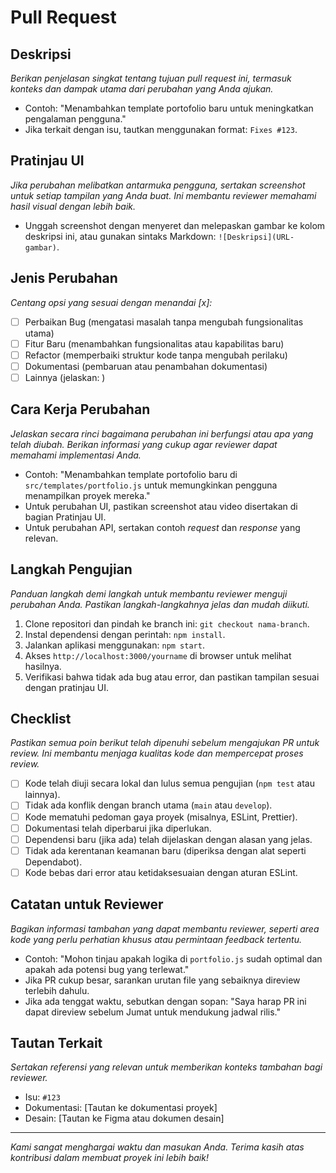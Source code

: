 # Pull Request

## Deskripsi

_Berikan penjelasan singkat tentang tujuan pull request ini, termasuk konteks dan dampak utama dari perubahan yang Anda ajukan._

-   Contoh: "Menambahkan template portofolio baru untuk meningkatkan pengalaman pengguna."
-   Jika terkait dengan isu, tautkan menggunakan format: `Fixes #123`.

## Pratinjau UI

_Jika perubahan melibatkan antarmuka pengguna, sertakan screenshot untuk setiap tampilan yang Anda buat. Ini membantu reviewer memahami hasil visual dengan lebih baik._

-   Unggah screenshot dengan menyeret dan melepaskan gambar ke kolom deskripsi ini, atau gunakan sintaks Markdown: `![Deskripsi](URL-gambar)`.

## Jenis Perubahan

_Centang opsi yang sesuai dengan menandai [x]:_

-   [ ] Perbaikan Bug (mengatasi masalah tanpa mengubah fungsionalitas utama)
-   [ ] Fitur Baru (menambahkan fungsionalitas atau kapabilitas baru)
-   [ ] Refactor (memperbaiki struktur kode tanpa mengubah perilaku)
-   [ ] Dokumentasi (pembaruan atau penambahan dokumentasi)
-   [ ] Lainnya (jelaskan: )

## Cara Kerja Perubahan

_Jelaskan secara rinci bagaimana perubahan ini berfungsi atau apa yang telah diubah. Berikan informasi yang cukup agar reviewer dapat memahami implementasi Anda._

-   Contoh: "Menambahkan template portofolio baru di `src/templates/portfolio.js` untuk memungkinkan pengguna menampilkan proyek mereka."
-   Untuk perubahan UI, pastikan screenshot atau video disertakan di bagian Pratinjau UI.
-   Untuk perubahan API, sertakan contoh _request_ dan _response_ yang relevan.

## Langkah Pengujian

_Panduan langkah demi langkah untuk membantu reviewer menguji perubahan Anda. Pastikan langkah-langkahnya jelas dan mudah diikuti._

1. Clone repositori dan pindah ke branch ini: `git checkout nama-branch`.
2. Instal dependensi dengan perintah: `npm install`.
3. Jalankan aplikasi menggunakan: `npm start`.
4. Akses `http://localhost:3000/yourname` di browser untuk melihat hasilnya.
5. Verifikasi bahwa tidak ada bug atau error, dan pastikan tampilan sesuai dengan pratinjau UI.

## Checklist

_Pastikan semua poin berikut telah dipenuhi sebelum mengajukan PR untuk review. Ini membantu menjaga kualitas kode dan mempercepat proses review._

-   [ ] Kode telah diuji secara lokal dan lulus semua pengujian (`npm test` atau lainnya).
-   [ ] Tidak ada konflik dengan branch utama (`main` atau `develop`).
-   [ ] Kode mematuhi pedoman gaya proyek (misalnya, ESLint, Prettier).
-   [ ] Dokumentasi telah diperbarui jika diperlukan.
-   [ ] Dependensi baru (jika ada) telah dijelaskan dengan alasan yang jelas.
-   [ ] Tidak ada kerentanan keamanan baru (diperiksa dengan alat seperti Dependabot).
-   [ ] Kode bebas dari error atau ketidaksesuaian dengan aturan ESLint.

## Catatan untuk Reviewer

_Bagikan informasi tambahan yang dapat membantu reviewer, seperti area kode yang perlu perhatian khusus atau permintaan feedback tertentu._

-   Contoh: "Mohon tinjau apakah logika di `portfolio.js` sudah optimal dan apakah ada potensi bug yang terlewat."
-   Jika PR cukup besar, sarankan urutan file yang sebaiknya direview terlebih dahulu.
-   Jika ada tenggat waktu, sebutkan dengan sopan: "Saya harap PR ini dapat direview sebelum Jumat untuk mendukung jadwal rilis."

## Tautan Terkait

_Sertakan referensi yang relevan untuk memberikan konteks tambahan bagi reviewer._

-   Isu: `#123`
-   Dokumentasi: [Tautan ke dokumentasi proyek]
-   Desain: [Tautan ke Figma atau dokumen desain]

---

_Kami sangat menghargai waktu dan masukan Anda. Terima kasih atas kontribusi dalam membuat proyek ini lebih baik!_
